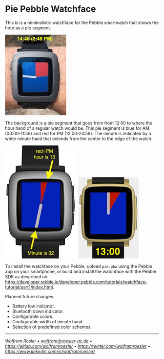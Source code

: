 # Pie Pebble Watchface

This is is a minimalistic watchface for the Pebble smartwatch that shows the hour as a pie segment.

![Photo of actual watch](pics/photo.jpg)

The background is a pie segment that goes from from 12:00 to where the hour hand of a regular watch would be. This pie segment is blue for AM (00:00-11:59) and red for PM (12:00-23:59). The minute is indicated by a white minute hand that extends from the center to the edge of the watch.

![Mockup showing 12:32](pics/12-32.jpg)
![Mockup showing 13:00](pics/13-00.jpg)

To install the watchface on your Pebble, upload `pie.pbw` using the Pebble app on your smartphone, or build and install the watchface with the Pebble SDK as described on https://developer.rebble.io/developer.pebble.com/tutorials/watchface-tutorial/part1/index.html.

Planned future changes:

* Battery low indicator.
* Bluetooth down indicator.
* Configurable colors.
* Configurable width of minute hand.
* Selection of predefined color schemes.

---
*Wolfram Rösler • wolfram@roesler-ac.de • https://gitlab.com/wolframroesler • https://twitter.com/wolframroesler • https://www.linkedin.com/in/wolframroesler/*
